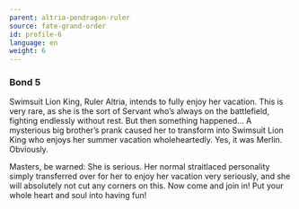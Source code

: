 ```yaml
---
parent: altria-pendragon-ruler
source: fate-grand-order
id: profile-6
language: en
weight: 6
---
```


### Bond 5

Swimsuit Lion King, Ruler Altria, intends to fully enjoy her vacation.
This is very rare, as she is the sort of Servant who’s always on the battlefield, fighting endlessly without rest.
But then something happened…
A mysterious big brother’s prank caused her to transform into Swimsuit Lion King who enjoys her summer vacation wholeheartedly. Yes, it was Merlin. Obviously.

Masters, be warned:
She is serious.
Her normal straitlaced personality simply transferred over for her to enjoy her vacation very seriously, and she will absolutely not cut any corners on this.
Now come and join in!
Put your whole heart and soul into having fun!
